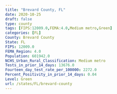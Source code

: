 ```yaml
---
title: "Brevard County, FL"
date: 2020-10-25
draft: false
type: county
tags: [FIPS:12009.0,FEMA:4.0,Medium metro,Green]
categories: [FL]
County: Brevard County
State: FL
FIPS: 12009.0
FEMA_Region: 4.0
Population: 601942.0
NCHS_Urban_Rural_Classification: Medium metro
Tests_in_prior_14_days: 13676.0
Fourteen_day_test_rate_per_100000: 2272.0
Percent_Positivity_in_prior_14_days: 0.04
Level: Green
url: /states/FL/brevard-county
---
```



